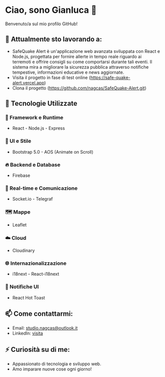 # Ciao, sono Gianluca 👋

Benvenuto/a sul mio profilo GitHub!

## 🔭 Attualmente sto lavorando a:
 
- SafeQuake Alert è un'applicazione web avanzata sviluppata con React e Node.js, progettata per fornire allerte in tempo reale riguardo ai terremoti e offrire consigli su come comportarsi durante tali eventi. Il sistema mira a migliorare la sicurezza pubblica attraverso notifiche tempestive, informazioni educative e news aggiornate.
- Visita il progetto in fase di test online (https://safe-quake-alert.vercel.app)
- Clona il progetto (https://github.com/nagcas/SafeQuake-Alert.git)

## 🌱 Tecnologie Utilizzate

### 🚀 Framework e Runtime
- React - Node.js - Express

### 🎨 UI e Stile
- Bootstrap 5.0 - AOS (Animate on Scroll)

### 🔥 Backend e Database
- Firebase

### 🔌 Real-time e Comunicazione
- Socket.io - Telegraf

### 🗺️ Mappe
- Leaflet

### ☁️ Cloud
- Cloudinary

### 🌐 Internazionalizzazione
- i18next - React-i18next

### 🍞 Notifiche UI
- React Hot Toast

## 📫 Come contattarmi:
- Email: studio.nagcas@outlook.it
- LinkedIn: [visita](https://www.linkedin.com/in/gianluca-chiaravalloti-5694081a2/)

## ⚡ Curiosità su di me:
- Appassionato di tecnologia e sviluppo web.
- Amo imparare nuove cose ogni giorno!
